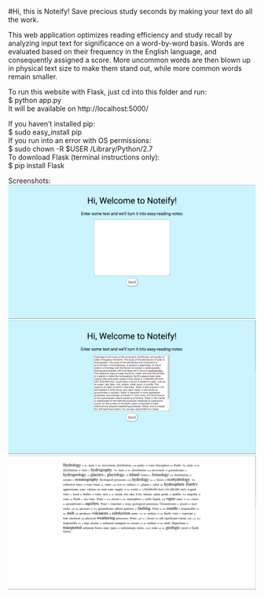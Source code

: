#Hi, this is Noteify!
Save precious study seconds by making your text do all the work.

This web application optimizes reading efficiency and study recall by analyzing input text for significance on a word-by-word basis. Words are evaluated based on their frequency in the English language, and consequently assigned a score. More uncommon words are then blown up in physical text size to make them stand out, while more common words remain smaller.

To run this website with Flask, just cd into this folder and run:
<br />
$ python app.py
<br />
It will be available on http://localhost:5000/

If you haven’t installed pip:
<br />
$ sudo easy_install pip
<br />
If you run into an error with OS permissions:
<br />
$ sudo chown -R $USER /Library/Python/2.7
<br />
To download Flask (terminal instructions only):
<br />
$ pip install Flask

Screenshots:
<br />
![alt tag](screenshots/home.png)
<br />
![alt tag](screenshots/home_input_text.png)
<br />
![alt tag](screenshots/noteified.png)
